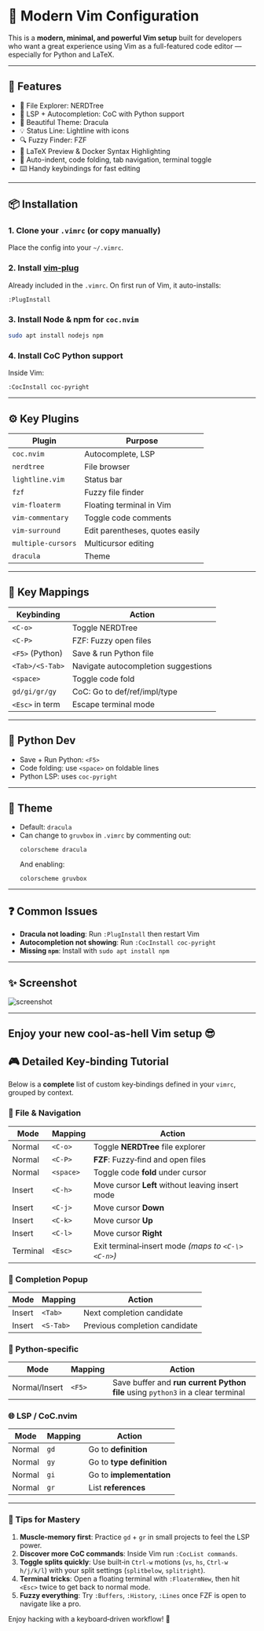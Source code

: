 # 🔮 Modern Vim Configuration

This is a **modern, minimal, and powerful Vim setup** built for developers who want a great experience using Vim as a full-featured code editor — especially for Python and LaTeX.

---

## 🚀 Features

- 📁 File Explorer: NERDTree
- 🧠 LSP + Autocompletion: CoC with Python support
- 🎨 Beautiful Theme: Dracula
- 💡 Status Line: Lightline with icons
- 🔍 Fuzzy Finder: FZF
- 🧮 LaTeX Preview & Docker Syntax Highlighting
- 🧹 Auto-indent, code folding, tab navigation, terminal toggle
- ⌨️ Handy keybindings for fast editing

---

## 📦 Installation

### 1. Clone your `.vimrc` (or copy manually)

Place the config into your `~/.vimrc`.

### 2. Install [vim-plug](https://github.com/junegunn/vim-plug)

Already included in the `.vimrc`. On first run of Vim, it auto-installs:
```vim
:PlugInstall
```

### 3. Install Node & npm for `coc.nvim`

```bash
sudo apt install nodejs npm
```

### 4. Install CoC Python support

Inside Vim:
```vim
:CocInstall coc-pyright
```

---

## ⚙️ Key Plugins

| Plugin                     | Purpose                          |
|---------------------------|----------------------------------|
| `coc.nvim`                | Autocomplete, LSP                |
| `nerdtree`                | File browser                     |
| `lightline.vim`           | Status bar                       |
| `fzf`                     | Fuzzy file finder                |
| `vim-floaterm`            | Floating terminal in Vim         |
| `vim-commentary`          | Toggle code comments             |
| `vim-surround`            | Edit parentheses, quotes easily  |
| `multiple-cursors`        | Multicursor editing              |
| `dracula`                 | Theme                            |

---

## 🧠 Key Mappings

| Keybinding       | Action                              |
|------------------|-------------------------------------|
| `<C-o>`          | Toggle NERDTree                     |
| `<C-P>`          | FZF: Fuzzy open files               |
| `<F5>` (Python)  | Save & run Python file              |
| `<Tab>/<S-Tab>`  | Navigate autocompletion suggestions |
| `<space>`        | Toggle code fold                    |
| `gd/gi/gr/gy`    | CoC: Go to def/ref/impl/type        |
| `<Esc>` in term  | Escape terminal mode                |

---

## 🧪 Python Dev

- Save + Run Python: `<F5>`
- Code folding: use `<space>` on foldable lines
- Python LSP: uses `coc-pyright`

---

## 🎨 Theme

- Default: `dracula`
- Can change to `gruvbox` in `.vimrc` by commenting out:
  ```vim
  colorscheme dracula
  ```
  And enabling:
  ```vim
  colorscheme gruvbox
  ```

---

## ❓ Common Issues

- **Dracula not loading**: Run `:PlugInstall` then restart Vim
- **Autocompletion not showing**: Run `:CocInstall coc-pyright`
- **Missing `npm`**: Install with `sudo apt install npm`

---

## ✨ Screenshot

![screenshot](https://raw.githubusercontent.com/dracula/vim/master/assets/screenshot.png)

---

Enjoy your new **cool-as-hell Vim setup** 😎
---

## 🎮 Detailed Key‑binding Tutorial

Below is a **complete** list of custom key‑bindings defined in your `vimrc`, grouped by context.

### 📁 File & Navigation

| Mode   | Mapping  | Action                                  |
|--------|----------|-----------------------------------------|
| Normal | `<C-o>`  | Toggle **NERDTree** file explorer       |
| Normal | `<C-P>`  | **FZF**: Fuzzy‑find and open files      |
| Normal | `<space>`| Toggle code **fold** under cursor       |
| Insert | `<C-h>`  | Move cursor **Left** without leaving insert mode |
| Insert | `<C-j>`  | Move cursor **Down**                    |
| Insert | `<C-k>`  | Move cursor **Up**                      |
| Insert | `<C-l>`  | Move cursor **Right**                   |
| Terminal | `<Esc>` | Exit terminal‑insert mode *(maps to `<C-\><C-n>`)* |

### 🧠 Completion Popup

| Mode   | Mapping        | Action                         |
|--------|----------------|--------------------------------|
| Insert | `<Tab>`        | Next completion candidate      |
| Insert | `<S-Tab>`      | Previous completion candidate  |

### 🐍 Python‑specific

| Mode             | Mapping | Action                                     |
|------------------|---------|--------------------------------------------|
| Normal/Insert    | `<F5>`  | Save buffer and **run current Python file** using `python3` in a clear terminal |

### 🌐 LSP / CoC.nvim

| Mode   | Mapping | Action                            |
|--------|---------|-----------------------------------|
| Normal | `gd`    | Go to **definition**              |
| Normal | `gy`    | Go to **type definition**         |
| Normal | `gi`    | Go to **implementation**          |
| Normal | `gr`    | List **references**               |

---

### 📝 Tips for Mastery

1. **Muscle‑memory first**: Practice `gd` + `gr` in small projects to feel the LSP power.  
2. **Discover more CoC commands**: Inside Vim run `:CocList commands`.  
3. **Toggle splits quickly**: Use built‑in `Ctrl‑w` motions (`vs`, `hs`, `Ctrl‑w h/j/k/l`) with your split settings (`splitbelow`, `splitright`).  
4. **Terminal tricks**: Open a floating terminal with `:FloatermNew`, then hit `<Esc>` twice to get back to normal mode.  
5. **Fuzzy everything**: Try `:Buffers`, `:History`, `:Lines` once FZF is open to navigate like a pro.

Enjoy hacking with a keyboard‑driven workflow! 🚀
